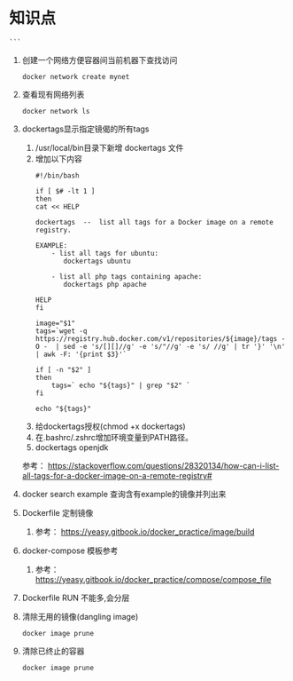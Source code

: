 # 知识点

    ``` 
    
1.  创建一个网络方便容器间当前机器下查找访问
    ```
    docker network create mynet
    ```
    
1.  查看现有网络列表
    ```
    docker network ls
    ```
    
1. dockertags显示指定镜偈的所有tags
    1. /usr/local/bin目录下新增 dockertags 文件
    1. 增加以下内容
        ```
        #!/bin/bash
        
        if [ $# -lt 1 ]
        then
        cat << HELP
        
        dockertags  --  list all tags for a Docker image on a remote registry.
        
        EXAMPLE: 
            - list all tags for ubuntu:
               dockertags ubuntu
        
            - list all php tags containing apache:
               dockertags php apache
        
        HELP
        fi
        
        image="$1"
        tags=`wget -q https://registry.hub.docker.com/v1/repositories/${image}/tags -O -  | sed -e 's/[][]//g' -e 's/"//g' -e 's/ //g' | tr '}' '\n'  | awk -F: '{print $3}'`
        
        if [ -n "$2" ]
        then
            tags=` echo "${tags}" | grep "$2" `
        fi
        
        echo "${tags}"
        ```
    1. 给dockertags授权(chmod +x dockertags)
    1. 在.bashrc/.zshrc增加环境变量到PATH路径。
    1. dockertags openjdk
    
    参考： https://stackoverflow.com/questions/28320134/how-can-i-list-all-tags-for-a-docker-image-on-a-remote-registry#
   
1. docker search example 查询含有example的镜像并列出来

1. Dockerfile 定制镜像
   1. 参考： https://yeasy.gitbook.io/docker_practice/image/build

1. docker-compose 模板参考
   1. 参考：https://yeasy.gitbook.io/docker_practice/compose/compose_file
    
1. Dockerfile RUN 不能多,会分层

1. 清除无用的镜像(dangling image) 
    ```
    docker image prune  
    ```
    
1. 清除已终止的容器 
    ```
    docker image prune  
    ```

